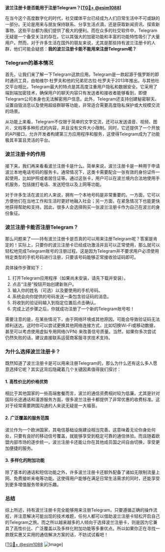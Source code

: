 **波兰注册卡是否能用于注册Telegram？[[TG💪+ @esim1088](https://t.me/s/esim1088)]**

在当今这个高度数字化的时代，社交媒体平台已经成为人们日常生活中不可或缺的一部分。无论是用来与朋友保持联系、分享生活点滴，还是获取新闻资讯、探索新事物，这些平台都为我们提供了极大的便利。而在众多的社交软件中，Telegram无疑是一个备受关注的存在。它以其强大的加密功能和丰富的功能特性吸引了大量用户。然而，对于许多生活在国外的朋友来说，尤其是那些持有波兰注册卡的人群，他们可能会疑惑：**我的波兰注册卡能不能用来注册Telegram呢？**

### Telegram的基本情况

首先，让我们来了解一下Telegram这款应用。Telegram是一款起源于俄罗斯的即时通讯工具，由帕维尔·杜罗夫和他的兄弟尼古拉·杜罗夫于2013年推出。与其他社交平台相比，Telegram最大的特点是其高度注重用户隐私和数据安全。它采用了端到端加密技术，确保用户的聊天内容只有发送者和接收者能够看到，即便Telegram公司本身也无法解密用户信息。此外，Telegram还支持创建秘密聊天、设置自毁消息以及使用超级群聊等功能，非常适合需要高度隐私保护或大规模交流的场景。

从功能上来看，Telegram不仅限于简单的文字交流，还可以发送语音、视频、图片、文档等多种形式的内容，并且没有文件大小限制。同时，它还提供了一个开放的API接口，允许开发者构建第三方应用程序和服务，这使得Telegram成为了功能极其丰富且灵活的平台。

### 波兰注册卡的作用

接下来，我们再来看看波兰注册卡是什么。简单来说，波兰注册卡是一种用于申请波兰本地电话号码的服务卡。通常情况下，这类卡需要配合一张有效的身份证件一起使用，比如护照或者居住证等。通过这张卡，用户可以在波兰境内合法地使用手机服务，包括拨打电话、发送短信以及上网等功能。

对于许多生活在波兰的人来说，拥有一个本地号码是非常重要的。一方面，它可以方便他们在当地工作和生活时更好地融入社会；另一方面，在紧急情况下也能更快地获得帮助和支持。因此，很多人会选择购买一张波兰注册卡作为自己在波兰的身份象征。

### 波兰注册卡能否注册Telegram？

那么问题来了——持有波兰注册卡是否真的可以用来注册Telegram呢？答案是肯定的！实际上，只要你的波兰注册卡已经成功激活并且可以正常使用，那么就可以轻松地完成Telegram账号的注册过程。这是因为Telegram并不要求用户必须使用特定类型的手机号码进行注册，只要该号码能够正常接收验证码即可。

具体操作步骤如下：

1. 打开Telegram应用程序（如果尚未安装，请先下载并安装）。
2. 点击“注册”按钮开始创建新账户。
3. 输入你的姓名（可选）以及要使用的手机号码。
4. 系统会向你提供的号码发送一条包含验证码的消息。
5. 将收到的验证码输入到指定位置后点击确认。
6. 完成上述步骤之后，你就成功注册了一个新的Telegram账号啦！

需要注意的是，在某些情况下，由于网络环境或其他原因，可能会导致验证码无法顺利送达。这时你可以尝试更换其他网络连接方式，比如切换Wi-Fi或移动数据，甚至可以考虑使用虚拟专用网络(VPN) 来改善信号质量。当然，如果你多次尝试仍然失败的话，建议直接联系运营商客服寻求技术支持。

### 为什么选择波兰注册卡？

既然知道了波兰注册卡是可以用来注册Telegram的，那么为什么还有这么多人愿意选择它呢？其实这背后隐藏着几个关键因素值得我们探讨：

#### 1. 高性价比的价格优势
相比于其他国家的一些高端套餐而言，波兰的通信资费相对较为低廉。尤其是针对国际长途通话和漫游服务方面，很多波兰注册卡都提供了非常优惠的收费标准。这对于经常需要跨国沟通的人来说无疑是一大福音。

#### 2. 广泛覆盖的服务范围
波兰作为一个欧洲国家，其电信基础设施建设相当完善。这意味着无论你身处何处，只要有良好的移动信号覆盖，就能够享受到稳定可靠的通信体验。而且随着欧盟内部市场的逐步统一，波兰注册卡还能让你在其他成员国之间自由切换，享受更加便捷的服务。

#### 3. 多样化的附加功能
除了基本的通话和短信功能之外，许多波兰注册卡还额外配备了诸如无限制流量上网、免费接听来电等功能。这使得用户能够在满足日常生活需求的同时，还能享受到更多增值服务带来的乐趣。

### 总结

综上所述，持有波兰注册卡完全能够用来注册Telegram。只要遵循正确的操作流程，并注意解决可能出现的技术难题，任何人都可以借助波兰注册卡轻松开启自己的Telegram之旅。而之所以越来越多的人倾向于选择波兰注册卡，则是因为它兼具了高性价比、广泛覆盖以及多样化附加功能等多重优点。所以如果你正在寻找一款既实惠又实用的通信解决方案的话，不妨试试看吧！

[[TG💪+ @esim1088](https://t.me/s/esim1088) ![Image](https://i.postimg.cc/4NQfJmqS/Snipaste-2025-05-13-00-14-12.png)]